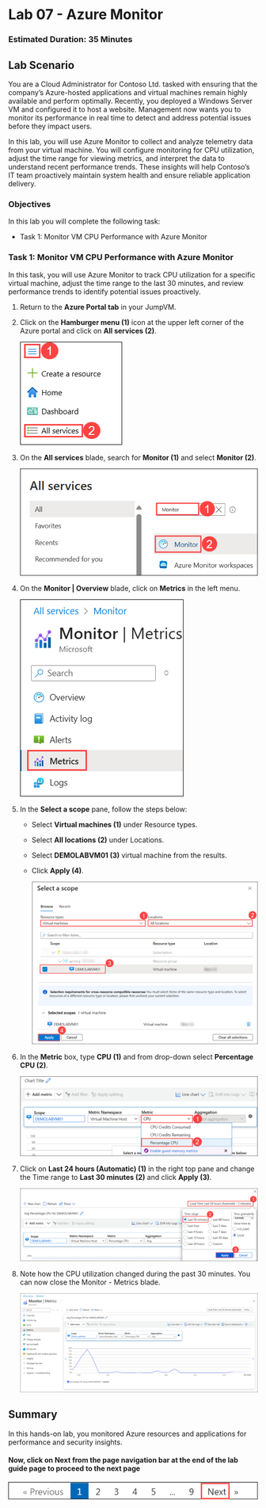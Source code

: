 ﻿# Lab 07 - Azure Monitor

### Estimated Duration: 35 Minutes

## Lab Scenario
 
You are a Cloud Administrator for Contoso Ltd. tasked with ensuring that the company’s Azure-hosted applications and virtual machines remain highly available and perform optimally. Recently, you deployed a Windows Server VM and configured it to host a website. Management now wants you to monitor its performance in real time to detect and address potential issues before they impact users.

In this lab, you will use Azure Monitor to collect and analyze telemetry data from your virtual machine. You will configure monitoring for CPU utilization, adjust the time range for viewing metrics, and interpret the data to understand recent performance trends. These insights will help Contoso’s IT team proactively maintain system health and ensure reliable application delivery.

### Objectives

In this lab you will complete the following task:

- Task 1: Monitor VM CPU Performance with Azure Monitor

### Task 1: Monitor VM CPU Performance with Azure Monitor

In this task, you will use Azure Monitor to track CPU utilization for a specific virtual machine, adjust the time range to the last 30 minutes, and review performance trends to identify potential issues proactively.

1. Return to the **Azure Portal tab** in your JumpVM.

1. Click on the **Hamburger menu (1)** icon at the upper left corner of the Azure portal and click on **All services (2)**.

   ![](../instructions/images/Lab3-00.png)

1. On the **All services** blade, search for **Monitor (1)** and select **Monitor (2)**.

   ![](../instructions/images/Lab6-00.png)

1. On the **Monitor | Overview** blade, click on **Metrics** in the left menu.

   ![](../instructions/images/Lab6-01.png)

1. In the **Select a scope** pane, follow the steps below:
 
   - Select **Virtual machines (1)** under Resource types.

   - Select **All locations (2)** under Locations.
    
   - Select <copy>**DEMOLABVM01 (3)** </copy> virtual machine from the results.

   - Click **Apply (4)**.

     ![Azure Monitor metric adding scope](images/Lab6-06.png) 

1. In the **Metric** box, type <copy>**CPU (1)**</copy> and from drop-down select **Percentage CPU (2)**.

    ![Azure Monitor metric cpu](images/Lab6-02.png)

1. Click on **Last 24 hours (Automatic) (1)** in the right top pane and change the Time range to **Last 30 minutes (2)** and click **Apply (3)**.

    ![](../instructions/images/Lab6-03.png)

1. Note how the CPU utilization changed during the past 30 minutes. You can now close the Monitor - Metrics blade.

    ![Azure Monitor metric review](images/Lab6-04.png)

## Summary

In this hands-on lab, you monitored Azure resources and applications for performance and security insights.

#### Now, click on **Next** from the page navigation bar at the end of the lab guide page to proceed to the next page

![Launch Azure Portal](../instructions/images/avm-18.png)
